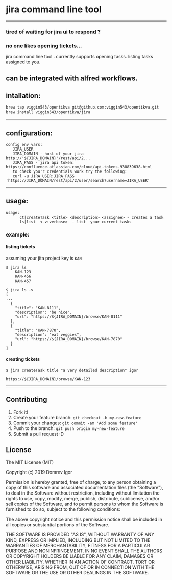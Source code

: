 # jira command line tool
---
### tired of waiting for jira ui to respond ?
### no one likes opening tickets...

jira command line tool .
currently supports opening tasks.
listing tasks assigned to you.

can be integrated with alfred workflows.
---
## intallation:

```bash
brew tap viggin543/opentikva git@github.com:viggin543/opentikva.git 
brew install viggin543/opentikva/jira
```
---

## configuration:
```
config env vars: 
   JIRA_USER 
   JIRA_DOMAIN - host of your jira http://'${JIRA_DOMAIN}'/rest/api/2...
   JIRA_PASS - jira api token: https://confluence.atlassian.com/cloud/api-tokens-938839638.html
   to check you'r credentials work try the following:
   curl -u JIRA_USER:JIRA_PASS 'https://JIRA_DOMAIN/rest/api/2/user/search?username=JIRA_USER'
```

---

## usage:

```
usage: 
      ct|createTask <title> <description> <assignee> - creates a task
      ls|list  <-v:verbose>  - list  your current tasks
```
### example:

#### listing tickets
assuming your jita project key is `KAN` 

```
$ jira ls 
    KAN-123
    KAN-456
    KAN-457

$ jira ls -v
[
...
  {
    "title": "KAN-8111",
    "description": "be nice",
    "url": "https://${JIRA_DOMAIN}/browse/KAN-8111"
  },
  {
    "title": "KAN-7870",
    "description": "eat veggies",
    "url": "https://${JIRA_DOMAIN}/browse/KAN-7870"
  }
]
```
#### creating tickets
```
$ jira createTask title "a very detailed description" igor

https://${JIRA_DOMAIN}/browse/KAN-123
```
 
   ---

## Contributing
 
1. Fork it!
2. Create your feature branch: `git checkout -b my-new-feature`
3. Commit your changes: `git commit -am 'Add some feature'`
4. Push to the branch: `git push origin my-new-feature`
5. Submit a pull request :D
 
## License
 
The MIT License (MIT)

Copyright (c) 2019 Domrev Igor

Permission is hereby granted, free of charge, to any person obtaining a copy of this software and associated documentation files (the "Software"), to deal in the Software without restriction, including without limitation the rights to use, copy, modify, merge, publish, distribute, sublicense, and/or sell copies of the Software, and to permit persons to whom the Software is furnished to do so, subject to the following conditions:

The above copyright notice and this permission notice shall be included in all copies or substantial portions of the Software.

THE SOFTWARE IS PROVIDED "AS IS", WITHOUT WARRANTY OF ANY KIND, EXPRESS OR IMPLIED, INCLUDING BUT NOT LIMITED TO THE WARRANTIES OF MERCHANTABILITY, FITNESS FOR A PARTICULAR PURPOSE AND NONINFRINGEMENT. IN NO EVENT SHALL THE AUTHORS OR COPYRIGHT HOLDERS BE LIABLE FOR ANY CLAIM, DAMAGES OR OTHER LIABILITY, WHETHER IN AN ACTION OF CONTRACT, TORT OR OTHERWISE, ARISING FROM, OUT OF OR IN CONNECTION WITH THE SOFTWARE OR THE USE OR OTHER DEALINGS IN THE SOFTWARE.